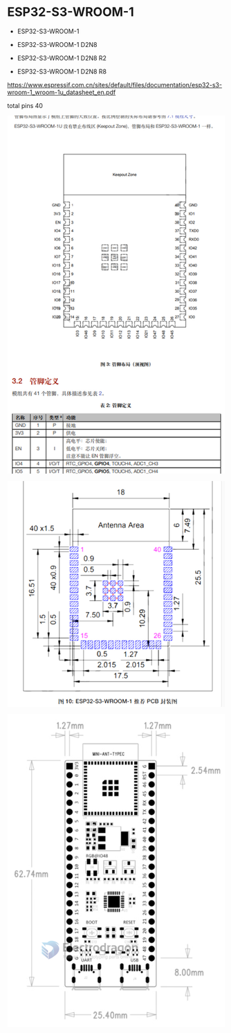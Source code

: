 # ESP32-S3-WROOM-1

- ESP32-S3-WROOM-1


- ESP32-S3-WROOM-1 D2N8
- ESP32-S3-WROOM-1 D2N8 R2
- ESP32-S3-WROOM-1 D2N8 R8

https://www.espressif.com.cn/sites/default/files/documentation/esp32-s3-wroom-1_wroom-1u_datasheet_en.pdf


total pins 40

![](52-29-22-05-03-2023.png)

![](14-31-22-05-03-2023.png)


![../2023-12-01-15-32-07.png](../2023-12-01-15-32-07.png)